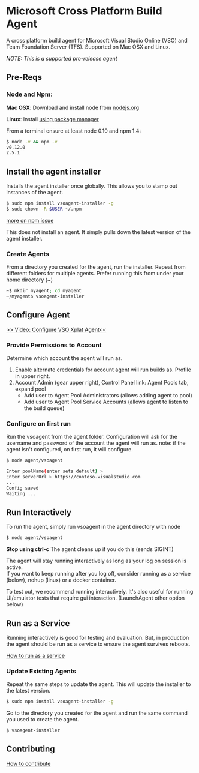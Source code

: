 # Microsoft Cross Platform Build Agent

A cross platform build agent for Microsoft Visual Studio Online (VSO) and Team Foundation Server (TFS).  Supported on Mac OSX and Linux.

*NOTE: This is a supported pre-release agent*

## Pre-Reqs

### Node and Npm:
**Mac OSX**: Download and install node from [nodejs.org](http://nodejs.org/)

**Linux**: Install [using package manager](https://github.com/joyent/node/wiki/Installing-Node.js-via-package-manager)

From a terminal ensure at least node 0.10 and npm 1.4:
```bash
$ node -v && npm -v
v0.12.0
2.5.1
```

## Install the agent installer

Installs the agent installer once globally.  This allows you to stamp out instances of the agent.

```bash
$ sudo npm install vsoagent-installer -g
$ sudo chown -R $USER ~/.npm
```

[more on npm issue](http://stackoverflow.com/questions/22152162/npm-cannot-install-dependencies-attempt-to-unlock-something-which-hasnt-been)

This does not install an agent.  It simply pulls down the latest version of the agent installer.

### Create Agents

From a directory you created for the agent, run the installer.  Repeat from different folders for multiple agents.
Prefer running this from under your home directory (~)

```bash
~$ mkdir myagent; cd myagent
~/myagent$ vsoagent-installer
```

## Configure Agent
[>> Video: Configure VSO Xplat Agent<<](http://youtu.be/_snVbL39kyU)

### Provide Permissions to Account

Determine which account the agent will run as.

   1. Enable alternate credentials for account agent will run builds as. Profile in upper right.
   2. Account Admin (gear upper right), Control Panel link: Agent Pools tab, expand pool
      * Add user to Agent Pool Administrators (allows adding agent to pool)
      * Add user to Agent Pool Service Accounts (allows agent to listen to the build queue)

### Configure on first run

Run the vsoagent from the agent folder.
Configuration will ask for the username and password of the account the agent will run as.
note: if the agent isn't configured, on first run, it will configure.

```bash
$ node agent/vsoagent

Enter poolName(enter sets default) > 
Enter serverUrl > https://contoso.visualstudio.com
...
Config saved
Waiting ...
```

## Run Interactively

To run the agent, simply run vsoagent in the agent directory with node

```bash
$ node agent/vsoagent
```

**Stop using ctrl-c**  The agent cleans up if you do this (sends SIGINT)

The agent will stay running interactively as long as your log on session is active.  
If you want to keep running after you log off, consider running as a service (below), nohup (linux) or a docker container.

To test out, we recommend running interactively.  It's also useful for running UI/emulator tests that require gui interaction.  (LaunchAgent other option below)

## Run as a Service

Running interactively is good for testing and evaluation.  But, in production the agent should be run as a service
to ensure the agent survives reboots.

[How to run as a service](docs/service.md)

### Update Existing Agents

Repeat the same steps to update the agent.  This will update the installer to the latest version.

```bash
$ sudo npm install vsoagent-installer -g
```

Go to the directory you created for the agent and run the same command you used to create the agent.

```bash
$ vsoagent-installer
```

## Contributing

[How to contribute](docs/contribute.md)
